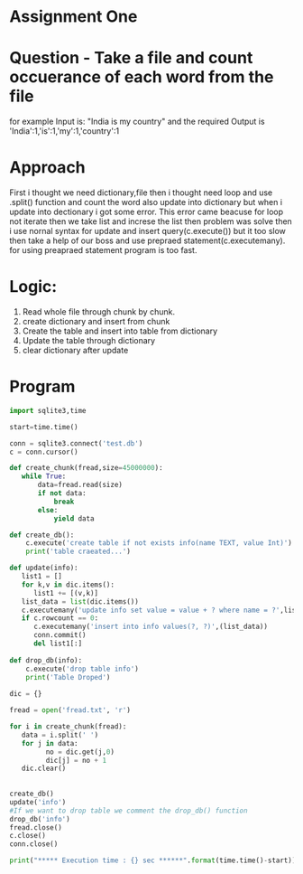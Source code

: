 # Assignment One
# Question - Take a file and count occuerance of each word from the file
for example Input is: "India is my country" and the required Output is 'India':1,'is':1,'my':1,'country':1

# Approach
First i thought we need dictionary,file then i thought need loop and use .split() function and count the word also update into dictionary but when i update into dectionary i got some error. This error came beacuse for loop not iterate then we take list and increse the list then problem was solve then i use nornal syntax for update and insert query(c.execute()) but it too slow then take a help of our boss and use prepraed statement(c.executemany). for using preapraed statement program is too fast. 

# Logic:
1. Read whole file through chunk by chunk.
2. create dictionary and insert from chunk
3. Create the table and insert into table from dictionary
4. Update the table through dictionary
5. clear dictionary after update

# Program

```python
import sqlite3,time

start=time.time()

conn = sqlite3.connect('test.db')
c = conn.cursor()

def create_chunk(fread,size=45000000):
   while True:
       data=fread.read(size)
       if not data:
           break
       else:
           yield data

def create_db():
    c.execute('create table if not exists info(name TEXT, value Int)')
    print('table craeated...')

def update(info):
   list1 = []
   for k,v in dic.items():
      list1 += [(v,k)]
   list_data = list(dic.items())
   c.executemany('update info set value = value + ? where name = ?',list1)
   if c.rowcount == 0:
      c.executemany('insert into info values(?, ?)',(list_data))
      conn.commit()
      del list1[:]
       
def drop_db(info):
    c.execute('drop table info')
    print('Table Droped')
       
dic = {}

fread = open('fread.txt', 'r')

for i in create_chunk(fread):
   data = i.split(' ')
   for j in data:
         no = dic.get(j,0)
         dic[j] = no + 1
   dic.clear()
         
         
create_db()
update('info')
#If we want to drop table we comment the drop_db() function
drop_db('info')
fread.close()
c.close()
conn.close()

print("***** Execution time : {} sec ******".format(time.time()-start))
```
